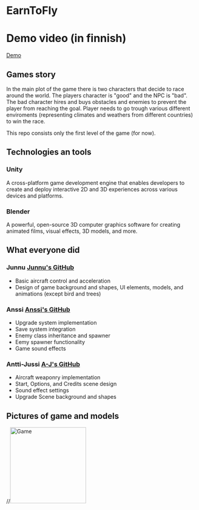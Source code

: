 # EarnToFly

# Demo video (in finnish)
[Demo](https://youtu.be/P-jggPhbhis)

## Games story
In the main plot of the game there is two characters that decide to race around the world. The players character is "good" and the NPC is "bad". The bad character hires and buys obstacles and enemies to prevent the player from reaching the goal. Player needs to go trough various different enviroments (representing climates and weathers from different countries) to win the race.

This repo consists only the first level of the game (for now).

## Technologies an tools
### Unity
A cross-platform game development engine that enables developers to create and deploy interactive 2D and 3D experiences across various devices and platforms.

### Blender
A powerful, open-source 3D computer graphics software for creating animated films, visual effects, 3D models, and more.

## What everyone did
### Junnu [Junnu's GitHub](https://github.com/Jundeb)
- Basic aircraft control and acceleration
- Design of game background and shapes, UI elements, models, and animations (except bird and trees)

### Anssi [Anssi's GitHub](https://github.com/luris123)
- Upgrade system implementation
- Save system integration
- Enemy class inheritance and spawner
- Eemy spawner functionality
- Game sound effects
  
### Antti-Jussi [A-J's GitHub](https://github.com/ArunJ0)
- Aircraft weaponry implementation
- Start, Options, and Credits scene design
- Sound effect settings
- Upgrade Scene background and shapes

## Pictures of game and models
//<img src="Game.png" alt="Game" width="200" />
